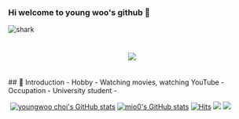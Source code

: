 ### Hi welcome to young woo's github 👋
![shark](https://capsule-render.vercel.app/api?type=shark&color=gradient&height=140)
<h1 align="center">
  <a href="https://git.io/typing-svg">
    <img src="https://readme-typing-svg.demolab.com?font=Fira+Code&pause=1000&color=000000&center=true&lines=%2CNice+to+meet+you+%F0%9F%98%86">
  </a>
</h1>

<br>
## 🪪 Introduction
- Hobby - Watching movies, watching YouTube
- Occupation - University student
-


 [![youngwoo choi's GitHub stats](https://github-readme-streak-stats.herokuapp.com/?user=youngwoo28)](https://github.com/youngwoo28)
[![mio0's GitHub stats](https://github-readme-stats.vercel.app/api?username=choiyoungwoo)](https://github.com/youngwoo28/github-readme-stats)
[![Hits](https://hits.seeyoufarm.com/api/count/incr/badge.svg?url=https%3A%2F%2Fgithub.com%2Fmin-0&count_bg=%2345DF22&title_bg=%23555555&icon=github.svg&icon_color=%23FFE4C4&title=hits&edge_flat=false)](https://hits.seeyoufarm.com)
<a href="https://m.blog.naver.com/test_-"><img src="https://img.shields.io/badge/My naver blog-03C75A?style=flat Sponsors&logoColor=yellow&link=블로그 주소"/></a>
<a href="https://www.instagram.com/young__ooh/?next=https%3A%2F%2Fwww.instagram.com%2Faccounts%2Fonetap%2F%3Fnext%3D%252F%26__coig_login%3D1" target="_blank"><img src="https://img.shields.io/badge/Instagram-E4405F?style=flat-square&logo=Instagram&logoColor=white"/></a>
